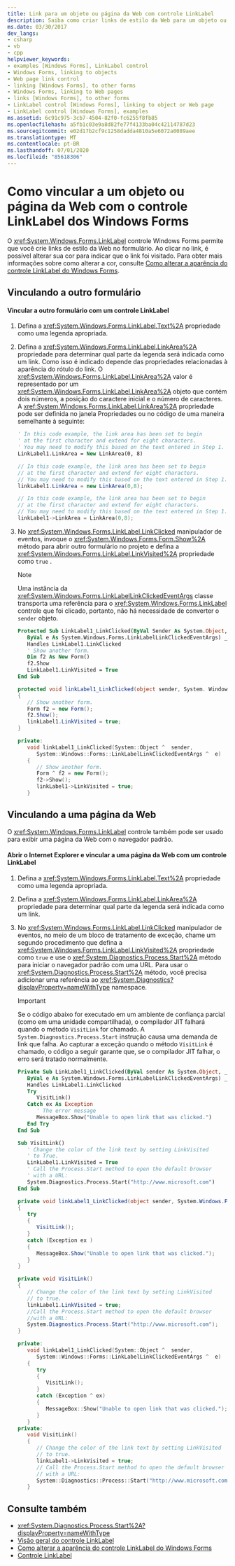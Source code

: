 ```yaml
---
title: Link para um objeto ou página da Web com controle LinkLabel
description: Saiba como criar links de estilo da Web para um objeto ou página da Web com o Windows Forms controle LinkLabel.
ms.date: 03/30/2017
dev_langs:
- csharp
- vb
- cpp
helpviewer_keywords:
- examples [Windows Forms], LinkLabel control
- Windows Forms, linking to objects
- Web page link control
- linking [Windows Forms], to other forms
- Windows Forms, linking to Web pages
- links [Windows Forms], to other forms
- LinkLabel control [Windows Forms], linking to object or Web page
- LinkLabel control [Windows Forms], examples
ms.assetid: 6c91c975-3cb7-4504-82f0-fc6255f8fb85
ms.openlocfilehash: a5fb1c03e9a8d82fe77f4133ba04c42114787d23
ms.sourcegitcommit: e02d17b2cf9c1258dadda4810a5e6072a0089aee
ms.translationtype: MT
ms.contentlocale: pt-BR
ms.lasthandoff: 07/01/2020
ms.locfileid: "85618306"
---
```

# <a name="how-to-link-to-an-object-or-web-page-with-the-windows-forms-linklabel-control"></a>Como vincular a um objeto ou página da Web com o controle LinkLabel dos Windows Forms

O <xref:System.Windows.Forms.LinkLabel> controle Windows Forms permite que você crie links de estilo da Web no formulário. Ao clicar no link, é possível alterar sua cor para indicar que o link foi visitado. Para obter mais informações sobre como alterar a cor, consulte [Como alterar a aparência do controle LinkLabel do Windows Forms](how-to-change-the-appearance-of-the-windows-forms-linklabel-control.md).

## <a name="linking-to-another-form"></a>Vinculando a outro formulário

#### <a name="to-link-to-another-form-with-a-linklabel-control"></a>Vincular a outro formulário com um controle LinkLabel

1. Defina a <xref:System.Windows.Forms.LinkLabel.Text%2A> propriedade como uma legenda apropriada.

2. Defina a <xref:System.Windows.Forms.LinkLabel.LinkArea%2A> propriedade para determinar qual parte da legenda será indicada como um link. Como isso é indicado depende das propriedades relacionadas à aparência do rótulo do link. O <xref:System.Windows.Forms.LinkLabel.LinkArea%2A> valor é representado por um <xref:System.Windows.Forms.LinkLabel.LinkArea%2A> objeto que contém dois números, a posição do caractere inicial e o número de caracteres. A <xref:System.Windows.Forms.LinkLabel.LinkArea%2A> propriedade pode ser definida no janela Propriedades ou no código de uma maneira semelhante à seguinte:

    ```vb
    ' In this code example, the link area has been set to begin
    ' at the first character and extend for eight characters.
    ' You may need to modify this based on the text entered in Step 1.
    LinkLabel1.LinkArea = New LinkArea(0, 8)
    ```

    ```csharp
    // In this code example, the link area has been set to begin
    // at the first character and extend for eight characters.
    // You may need to modify this based on the text entered in Step 1.
    linkLabel1.LinkArea = new LinkArea(0,8);
    ```

    ```cpp
    // In this code example, the link area has been set to begin
    // at the first character and extend for eight characters.
    // You may need to modify this based on the text entered in Step 1.
    linkLabel1->LinkArea = LinkArea(0,8);
    ```

3. No <xref:System.Windows.Forms.LinkLabel.LinkClicked> manipulador de eventos, invoque o <xref:System.Windows.Forms.Form.Show%2A> método para abrir outro formulário no projeto e defina a <xref:System.Windows.Forms.LinkLabel.LinkVisited%2A> propriedade como `true` .

    > [!NOTE]
    > Uma instância da <xref:System.Windows.Forms.LinkLabelLinkClickedEventArgs> classe transporta uma referência para o <xref:System.Windows.Forms.LinkLabel> controle que foi clicado, portanto, não há necessidade de converter o `sender` objeto.

    ```vb
    Protected Sub LinkLabel1_LinkClicked(ByVal Sender As System.Object, _
       ByVal e As System.Windows.Forms.LinkLabelLinkClickedEventArgs) _
       Handles LinkLabel1.LinkClicked
       ' Show another form.
       Dim f2 As New Form()
       f2.Show
       LinkLabel1.LinkVisited = True
    End Sub
    ```

    ```csharp
    protected void linkLabel1_LinkClicked(object sender, System. Windows.Forms.LinkLabelLinkClickedEventArgs e)
    {
       // Show another form.
       Form f2 = new Form();
       f2.Show();
       linkLabel1.LinkVisited = true;
    }
    ```

    ```cpp
    private:
       void linkLabel1_LinkClicked(System::Object ^  sender,
          System::Windows::Forms::LinkLabelLinkClickedEventArgs ^  e)
       {
          // Show another form.
          Form ^ f2 = new Form();
          f2->Show();
          linkLabel1->LinkVisited = true;
       }
    ```

## <a name="linking-to-a-web-page"></a>Vinculando a uma página da Web

O <xref:System.Windows.Forms.LinkLabel> controle também pode ser usado para exibir uma página da Web com o navegador padrão.

#### <a name="to-start-internet-explorer-and-link-to-a-web-page-with-a-linklabel-control"></a>Abrir o Internet Explorer e vincular a uma página da Web com um controle LinkLabel

1. Defina a <xref:System.Windows.Forms.LinkLabel.Text%2A> propriedade como uma legenda apropriada.

2. Defina a <xref:System.Windows.Forms.LinkLabel.LinkArea%2A> propriedade para determinar qual parte da legenda será indicada como um link.

3. No <xref:System.Windows.Forms.LinkLabel.LinkClicked> manipulador de eventos, no meio de um bloco de tratamento de exceção, chame um segundo procedimento que defina a <xref:System.Windows.Forms.LinkLabel.LinkVisited%2A> propriedade como `true` e use o <xref:System.Diagnostics.Process.Start%2A> método para iniciar o navegador padrão com uma URL. Para usar o <xref:System.Diagnostics.Process.Start%2A> método, você precisa adicionar uma referência ao <xref:System.Diagnostics?displayProperty=nameWithType> namespace.

    > [!IMPORTANT]
    > Se o código abaixo for executado em um ambiente de confiança parcial (como em uma unidade compartilhada), o compilador JIT falhará quando o método `VisitLink` for chamado. A `System.Diagnostics.Process.Start` instrução causa uma demanda de link que falha. Ao capturar a exceção quando o método `VisitLink` é chamado, o código a seguir garante que, se o compilador JIT falhar, o erro será tratado normalmente.

    ```vb
    Private Sub LinkLabel1_LinkClicked(ByVal sender As System.Object, _
       ByVal e As System.Windows.Forms.LinkLabelLinkClickedEventArgs) _
       Handles LinkLabel1.LinkClicked
       Try
          VisitLink()
       Catch ex As Exception
          ' The error message
          MessageBox.Show("Unable to open link that was clicked.")
       End Try
    End Sub

    Sub VisitLink()
       ' Change the color of the link text by setting LinkVisited
       ' to True.
       LinkLabel1.LinkVisited = True
       ' Call the Process.Start method to open the default browser
       ' with a URL:
       System.Diagnostics.Process.Start("http://www.microsoft.com")
    End Sub
    ```

    ```csharp
    private void linkLabel1_LinkClicked(object sender, System.Windows.Forms.LinkLabelLinkClickedEventArgs e)
    {
       try
       {
          VisitLink();
       }
       catch (Exception ex )
       {
          MessageBox.Show("Unable to open link that was clicked.");
       }
    }

    private void VisitLink()
    {
       // Change the color of the link text by setting LinkVisited
       // to true.
       linkLabel1.LinkVisited = true;
       //Call the Process.Start method to open the default browser
       //with a URL:
       System.Diagnostics.Process.Start("http://www.microsoft.com");
    }
    ```

    ```cpp
    private:
       void linkLabel1_LinkClicked(System::Object ^  sender,
          System::Windows::Forms::LinkLabelLinkClickedEventArgs ^  e)
       {
          try
          {
             VisitLink();
          }
          catch (Exception ^ ex)
          {
             MessageBox::Show("Unable to open link that was clicked.");
          }
       }
    private:
       void VisitLink()
       {
          // Change the color of the link text by setting LinkVisited
          // to true.
          linkLabel1->LinkVisited = true;
          // Call the Process.Start method to open the default browser
          // with a URL:
          System::Diagnostics::Process::Start("http://www.microsoft.com");
       }
    ```

## <a name="see-also"></a>Consulte também

- <xref:System.Diagnostics.Process.Start%2A?displayProperty=nameWithType>
- [Visão geral do controle LinkLabel](linklabel-control-overview-windows-forms.md)
- [Como alterar a aparência do controle LinkLabel do Windows Forms](how-to-change-the-appearance-of-the-windows-forms-linklabel-control.md)
- [Controle LinkLabel](linklabel-control-windows-forms.md)
